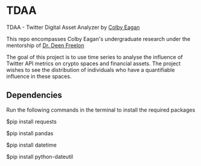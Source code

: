 # TDAA

TDAA - Twitter Digital Asset Analyzer by [Colby Eagan](https://github.com/colbyeagan1)  
  
This repo encompasses Colby Eagan's undergraduate research under the mentorship of [Dr. Deen Freelon](https://github.com/dfreelon)  
  
The goal of this project is to use time series to analyse the influence of Twitter API metrics on crypto spaces and financial assets. The project wishes to see the distribution of individuals who have a quantifiable influence in these spaces.  



## Dependencies
Run the following commands in the terminal to install the required packages

$pip install requests  
  
$pip install pandas  
  
$pip install datetime  
  
$pip install python-dateutil